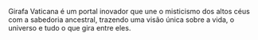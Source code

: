 Girafa Vaticana é um portal inovador que une o misticismo dos altos céus com a sabedoria ancestral, trazendo uma visão única sobre a vida, o universo e tudo o que gira entre eles.
